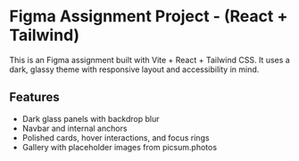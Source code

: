 # Figma Assignment Project - (React + Tailwind)

This is an  Figma assignment built with Vite + React + Tailwind CSS.
It uses a dark, glassy theme with responsive layout and accessibility in mind.

## Features
- Dark glass panels with backdrop blur
- Navbar and internal anchors
- Polished cards, hover interactions, and focus rings
- Gallery with placeholder images from picsum.photos

